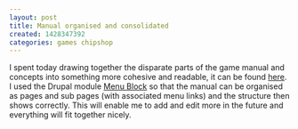 ```yaml
---
layout: post
title: Manual organised and consolidated
created: 1428347392
categories: games chipshop
---
```




I spent today drawing together the disparate parts of the game manual and concepts into something more cohesive and readable, it can be found <a href="/manual">here</a>. I used the Drupal module <a href="http://drupal.org/project/menu_block" target="_blank">Menu Block</a>&nbsp;so that the manual can be organised as pages and sub pages (with associated menu links) and the structure then shows correctly. This will enable me to add and edit more in the future and everything will fit together nicely.
